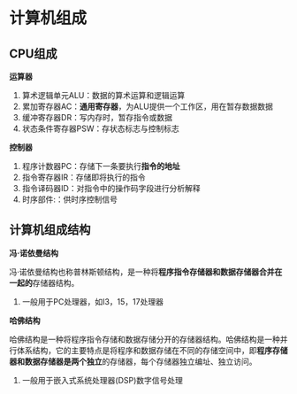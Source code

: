 # 计算机组成

## CPU组成

**运算器**

1. 算术逻辑单元ALU：数据的算术运算和逻辑运算
2. 累加寄存器AC：**通用寄存器**，为ALU提供一个工作区，用在暂存数据数据
3. 缓冲寄存器DR：写内存时，暂存指令或数据
4. 状态条件寄存器PSW：存状态标志与控制标志

**控制器**

1. 程序计数器PC：存储下一条要执行**指令的地址**
2. 指令寄存器IR：存储即将执行的指令
3. 指令译码器ID：对指令中的操作码字段进行分析解释
4. 时序部件:：供时序控制信号



## 计算机组成结构

**冯·诺依曼结构**

冯·诺依曼结构也称普林斯顿结构，是一种将**程序指令存储器和数据存储器合并在一起的**存储器结构。

1. 一般用于PC处理器，如I3，15，17处理器



**哈佛结构**

哈佛结构是一种将程序指令存储和数据存储分开的存储器结构。哈佛结构是一种并行体系结构，它的主要特点是将程序和数据存储在不同的存储空间中，即**程序存储器和数据存储器是两个独立**的存储器，每个存储器独立编址、独立访问。

1. 一般用于嵌入式系统处理器(DSP)数字信号处理


